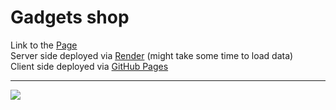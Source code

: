 # Gadgets shop

Link to the [Page](https://tiserett.github.io/product-catalog/)\
Server side deployed via [Render](https://render.com/) (might take some time to load data)\
Client side deployed via [GitHub Pages](https://pages.github.com)

<hr />

<img src="https://render.fineartamerica.com/images/rendered/default/greeting-card/images/artworkimages/medium/3/may-the-force-be-with-you-classic-version-dafydd-jones-transparent.png?&targetx=-47&targety=51&imagewidth=795&imageheight=394&modelwidth=700&modelheight=500&backgroundcolor=000000&orientation=0"/>
